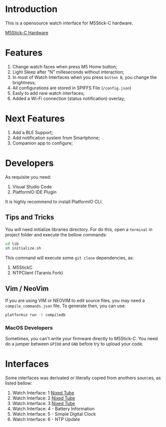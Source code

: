 # Introduction

This is a opensource watch interface for M5Stick-C hardware.

[M5Stick-C Hardware](https://youtu.be/ppXkl0046dc)

# Features

1. Change watch faces when press M5 Home button;
1. Light Sleep after "N" milleseconds without interaction;
1. In most of Watch Interfaces when you press `button B`, you change the brightness;
1. All configurations are stored in SPIFFS File (`/config.json`)
1. Easly to add new watch interfaces;
1. Added a Wi-Fi connection (status notification) overlay;

# Next Features

1. Add a BLE Support;
1. Add notification system from Smartphone;
1. Companion app to configure;

# Developers

As requisite you need:

1. Visual Studio Code
1. PlatformIO IDE Plugin

It is highly recommend to install PlatformIO CLI.

## Tips and Tricks

You will need initialize libraries directory. For do this, open a `terminal` in project folder and execute the bellow commands:

```sh
cd lib
sh initialize.sh
```

This command will execute some `git clone` dependencies, as:

1. M5StickC
2. NTPClient (Taranis Fork)

## Vim / NeoVim

If you are using VIM or NEOVIM to edit source files, you may need a
`compile_commands.json` file. To generate then, you can use:

```sh
platformio run -t compiledb
```

### MacOS Developers

Sometimes, you can't write your firmware directly to M5Stick-C. You need do a jumper between `GPIO0` and `GND` before try to upload your code.

# Interfaces

Some interfaces was derivated or literally copied from anothers sources, as listed bellow:

1. Watch Interface: 1 [Nixed Tube](https://github.com/McOrts/M5StickC_Nixie_tube_Clock.git)
1. Watch Interface: 2 [Nixed Tube](https://github.com/McOrts/M5StickC_Nixie_tube_Clock.git)
1. Watch Interface: 3 [Nixed Tube](https://github.com/McOrts/M5StickC_Nixie_tube_Clock.git)
1. Watch Interface: 4 - Battery Information
1. Watch Interface: 5 - Simple Digital Clock
1. Watch Interface: 6 - NTP Update
